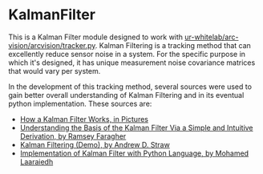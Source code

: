 # KalmanFilter

This is a Kalman Filter module designed to work with [ur-whitelab/arc-vision/arcvision/tracker.py](https://github.com/ur-whitelab/arc-vision/blob/master/arcvision/tracker_processor.py). Kalman Filtering is a tracking method that can excellently reduce sensor noise in a system. For the specific purpose in which it's designed, it has unique measurement noise covariance matrices that would vary per system. 

In the development of this tracking method, several sources were used to gain better overall understanding of Kalman Filtering and in its eventual python implementation. These sources are:
- [How a Kalman Filter Works, in Pictures](http://www.bzarg.com/p/how-a-kalman-filter-works-in-pictures/)
- [Understanding the Basis of the Kalman Filter Via a Simple and Intuitive Derivation, by Ramsey Faragher](http://www.cl.cam.ac.uk/~rmf25/papers/Understanding%20the%20Basis%20of%20the%20Kalman%20Filter.pdf)
- [Kalman Filtering (Demo), by Andrew D. Straw](http://scipy-cookbook.readthedocs.io/items/KalmanFiltering.html)
- [Implementation of Kalman Filter with Python Language, by Mohamed Laaraiedh](https://arxiv.org/pdf/1204.0375.pdf) 
